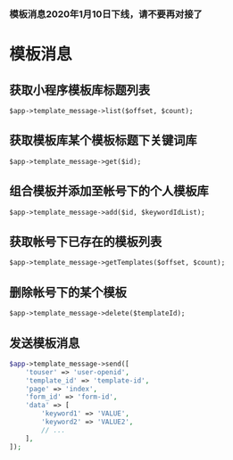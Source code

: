 ### 模板消息2020年1月10日下线，请不要再对接了


# 模板消息

## 获取小程序模板库标题列表

```
$app->template_message->list($offset, $count);
```

## 获取模板库某个模板标题下关键词库

```
$app->template_message->get($id);
```

## 组合模板并添加至帐号下的个人模板库

```
$app->template_message->add($id, $keywordIdList);
```

## 获取帐号下已存在的模板列表

```
$app->template_message->getTemplates($offset, $count);
```

## 删除帐号下的某个模板

```
$app->template_message->delete($templateId);
```

## 发送模板消息

```php
$app->template_message->send([
    'touser' => 'user-openid',
    'template_id' => 'template-id',
    'page' => 'index',
    'form_id' => 'form-id',
    'data' => [
        'keyword1' => 'VALUE',
        'keyword2' => 'VALUE2',
        // ...
    ],
]);
```
